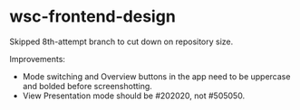 # wsc-frontend-design
Skipped 8th-attempt branch to cut down on repository size.

Improvements:
- Mode switching and Overview buttons in the app need to be uppercase and bolded before screenshotting.
- View Presentation mode should be #202020, not #505050.